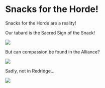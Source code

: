 # Snacks for the Horde!

Snacks for the Horde are a reality!

Our tabard is the Sacred Sign of the Snack!

![](http://westkarana.com/images/headsnack.jpg)

But can compassion be found in the Alliance?

![](http://westkarana.com/images/snacks1.jpg)

Sadly, not in Redridge...

![](http://westkarana.com/images/snacks2.jpg)
